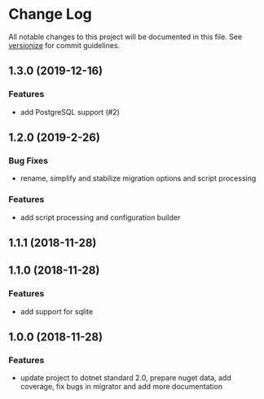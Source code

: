 # Change Log

All notable changes to this project will be documented in this file. See [versionize](https://github.com/saintedlama/versionize) for commit guidelines.

<a name="1.3.0"></a>
## 1.3.0 (2019-12-16)

### Features

* add PostgreSQL support (#2)

## 1.2.0 (2019-2-26)

### Bug Fixes

* rename, simplify and stabilize migration options and script processing

### Features

* add script processing and configuration builder

## 1.1.1 (2018-11-28)

## 1.1.0 (2018-11-28)

### Features

* add support for sqlite

## 1.0.0 (2018-11-28)

### Features

* update project to dotnet standard 2.0, prepare nuget data, add coverage, fix bugs in migrator and add more documentation
